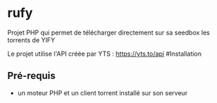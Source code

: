 # rufy
Projet PHP qui permet de télécharger directement sur sa seedbox les torrents de YIFY

Le projet utilise l'API créée par YTS : https://yts.to/api
#Installation

## Pré-requis
- un moteur PHP et un client torrent installé sur son serveur

